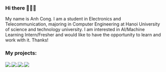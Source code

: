 ### Hi there 👋👋👋
My name is Anh Cong. I am a student in Electronics and Telecommunication, majoring in Computer Engineering at Hanoi University of science and technology university. I am interested in AI/Machine Learning Intern/Fresher and would like to have the opportunity to learn and work with it. Thanks!<br>
### My projects:
<a href="https://github.com/AnhCong0911/AI_eNose/">
  <!-- Change the `github-readme-stats.anuraghazra1.vercel.app` to `github-readme-stats.vercel.app`  -->
  <img align="center" src="https://github-readme-stats.anuraghazra1.vercel.app/api/pin/?username=AnhCong0911&repo=AI_eNose&theme=radical" />
</a>

<a href="https://github.com/AnhCong0911/Fuel-Pump-Control-Embedded-System/">
  <!-- Change the `github-readme-stats.anuraghazra1.vercel.app` to `github-readme-stats.vercel.app`  -->
  <img align="center" src="https://github-readme-stats.anuraghazra1.vercel.app/api/pin/?username=AnhCong0911&repo=Fuel-Pump-Control-Embedded-System&theme=merko" />
</a>

<a href="https://github.com/AnhCong0911/MCEW-algorithm-design/">
  <!-- Change the `github-readme-stats.anuraghazra1.vercel.app` to `github-readme-stats.vercel.app`  -->
  <img align="center" src="https://github-readme-stats.anuraghazra1.vercel.app/api/pin/?username=AnhCong0911&repo=MCEW-algorithm-design&theme=radical" />
</a>

<a href="https://github.com/AnhCong0911/Weather-app">
  <!-- Change the `github-readme-stats.anuraghazra1.vercel.app` to `github-readme-stats.vercel.app`  -->
  <img align="center" src="https://github-readme-stats.anuraghazra1.vercel.app/api/pin/?username=AnhCong0911&repo=Weather-app&theme=gruvbox" />
</a>
